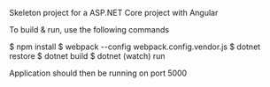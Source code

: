 Skeleton project for a ASP.NET Core project with Angular

To build & run, use the following commands

$ npm install
$ webpack --config webpack.config.vendor.js
$ dotnet restore
$ dotnet build
$ dotnet (watch) run

Application should then be running on port 5000